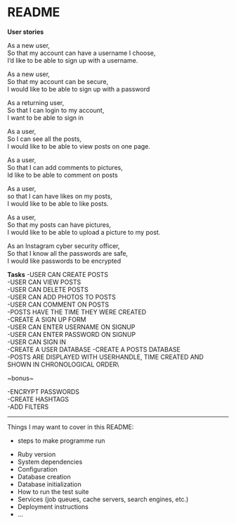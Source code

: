 # README
**User stories**

As a new user,\
So that my account can have a username I choose,\
I’d like to be able to sign up with a username.

As a  new user,\
So that my account can be secure,\
I would like to be able to sign up with a password

As a returning user,\
So that I can login to my account,\
I want to be able to sign in 

As a user,\
So I can see all the posts,\
I would like to be able to view posts on one page.

As a user,\
So that I can add comments to pictures,\
Id like to be able to comment on posts

As a user,\
so that I can have likes on my posts,\
I would like to be able to like posts.

As a user,\
So that my posts can have pictures,\
I would like to be able to upload a picture to my post.

As an Instagram cyber security officer,\
So that I know all the passwords are safe,\
I would like passwords to be encrypted

**Tasks**
-USER CAN CREATE POSTS\
-USER CAN VIEW POSTS\
-USER CAN DELETE POSTS\
-USER CAN ADD PHOTOS TO POSTS\
-USER CAN COMMENT ON POSTS\
-POSTS HAVE THE TIME THEY WERE CREATED\
-CREATE A SIGN UP FORM\
-USER CAN ENTER USERNAME ON SIGNUP\
-USER CAN ENTER PASSWORD ON SIGNUP\
-USER CAN SIGN IN\
-CREATE A USER DATABASE -CREATE A POSTS DATABASE\
-POSTS ARE DISPLAYED WITH USERHANDLE, TIME CREATED AND SHOWN IN CHRONOLOGICAL ORDER\

~bonus~

-ENCRYPT PASSWORDS\
-CREATE HASHTAGS\
-ADD FILTERS

___________________

Things I may want to cover in this README:
- steps to make programme run
* Ruby version
* System dependencies
* Configuration
* Database creation
* Database initialization
* How to run the test suite
* Services (job queues, cache servers, search engines, etc.)
* Deployment instructions
* ...
